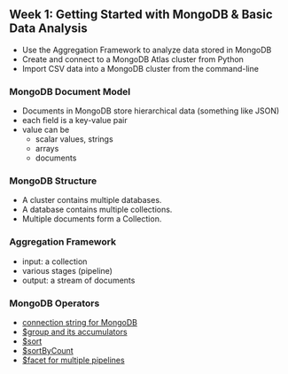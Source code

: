 ## Week 1: Getting Started with MongoDB & Basic Data Analysis
- Use the Aggregation Framework to analyze data stored in MongoDB
- Create and connect to a MongoDB Atlas cluster from Python
- Import CSV data into a MongoDB cluster from the command-line

### MongoDB Document Model
- Documents in MongoDB store hierarchical data (something like JSON)
- each field is a key-value pair
- value can be 
	- scalar values, strings
	- arrays
	- documents

### MongoDB Structure
- A cluster contains multiple databases. 
- A database contains multiple collections.
- Multiple documents form a Collection.

### Aggregation Framework 
- input: a collection
- various stages (pipeline)
- output: a stream of documents

### MongoDB Operators
- [connection string for MongoDB](https://docs.mongodb.com/manual/reference/connection-string/)
- [$group and its accumulators](https://docs.mongodb.com/manual/reference/operator/aggregation/group/index.html?jmp=coursera-intro-mongodb#pipe._S_group)
- [$sort](https://docs.mongodb.com/manual/reference/operator/aggregation/sort/)
- [$sortByCount](https://docs.mongodb.com/manual/reference/operator/aggregation/sortByCount/)
- [$facet for multiple pipelines](https://docs.mongodb.com/manual/reference/operator/aggregation/facet/index.html)


 